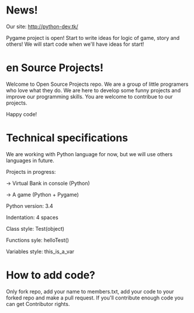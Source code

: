 News!
========================
Our site: http://python-dev.tk/

Pygame project is open! Start to write ideas for 
logic of game, story and others! We will start code when we'll
have ideas for start!

en Source Projects!
========================
Welcome to Open Source Projects repo. We are a group of little programers 
who love what they do. We are here to develop some funny projects and 
improve our programming skills. You are welcome to contribue to our
projects. 

Happy code!

Technical specifications
==========================
We are working with Python language for now, but we will use others languages
in future.

Projects in progress: 

-> Virtual Bank in console (Python)

-> A game (Python + Pygame)

Python version: 3.4

Indentation: 4 spaces

Class style: Test(object)

Functions syle: helloTest()

Variables style: this_is_a_var

How to add code?
===========================
Only fork repo, add your name to members.txt, add your code to your forked
repo and make a pull request. If you'll contribute enough code you can get
Contributor rights.




